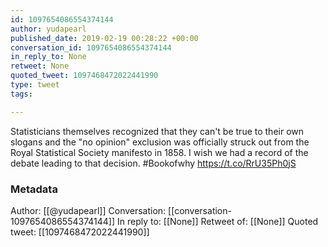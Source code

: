 ```yaml
---
id: 1097654086554374144
author: yudapearl
published_date: 2019-02-19 00:28:22 +00:00
conversation_id: 1097654086554374144
in_reply_to: None
retweet: None
quoted_tweet: 1097468472022441990
type: tweet
tags:

---
```


Statisticians themselves recognized that they can't be true to their own slogans and the "no opinion" exclusion was officially struck out from the Royal Statistical Society manifesto in 1858. I wish we had a record of the debate leading to that decision. #Bookofwhy https://t.co/RrU35Ph0jS

### Metadata

Author: [[@yudapearl]]
Conversation: [[conversation-1097654086554374144]]
In reply to: [[None]]
Retweet of: [[None]]
Quoted tweet: [[1097468472022441990]]
